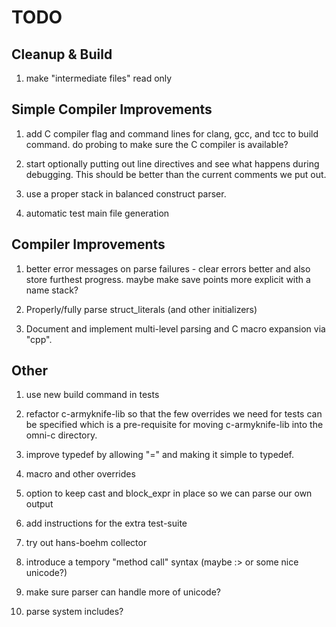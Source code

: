 # TODO

## Cleanup & Build

1. make "intermediate files" read only

## Simple Compiler Improvements

1. add C compiler flag and command lines for clang, gcc, and tcc to
   build command. do probing to make sure the C compiler is available?

1. start optionally putting out line directives and see what happens
   during debugging. This should be better than the current comments
   we put out.

1. use a proper stack in balanced construct parser.

1. automatic test main file generation

## Compiler Improvements

1. better error messages on parse failures - clear errors better and
   also store furthest progress. maybe make save points more explicit
   with a name stack?

1. Properly/fully parse struct_literals (and other initializers)

1. Document and implement multi-level parsing and C macro expansion
   via "cpp".

## Other

1. use new build command in tests

1. refactor c-armyknife-lib so that the few overrides we need for
   tests can be specified which is a pre-requisite for moving
   c-armyknife-lib into the omni-c directory.

1. improve typedef by allowing "=" and making it simple to typedef.

1. macro and other overrides

1. option to keep cast and block_expr in place so we can parse our own
   output

1. add instructions for the extra test-suite

1. try out hans-boehm collector

1. introduce a tempory "method call" syntax (maybe :> or some nice
   unicode?)

1. make sure parser can handle more of unicode?

1. parse system includes?
